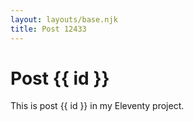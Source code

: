 ```yaml
---
layout: layouts/base.njk
title: Post 12433
---
```


# Post {{ id }}

This is post {{ id }} in my Eleventy project.
